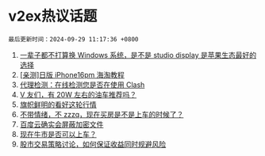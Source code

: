 # v2ex热议话题

`最后更新时间：2024-09-29 11:17:36 +0800`

1. [一辈子都不打算换 Windows 系统，是不是 studio display 是苹果生态最好的选择](https://www.v2ex.com/t/1076518)
1. [[亲测]日版 iPhone16pm 海淘教程](https://www.v2ex.com/t/1076559)
1. [代理检测：在线检测您是否在使用 Clash](https://www.v2ex.com/t/1076579)
1. [V 友们，有 20W 左右的油车推荐吗？](https://www.v2ex.com/t/1076650)
1. [旗帜鲜明的看好这轮行情](https://www.v2ex.com/t/1076653)
1. [不带情绪，不 zzzq，现在买房是不是上车的时候了？](https://www.v2ex.com/t/1076673)
1. [百度云确实会屏蔽加密文件](https://www.v2ex.com/t/1076501)
1. [现在牛市是否可以上车？](https://www.v2ex.com/t/1076659)
1. [股市交易策略讨论，如何保证收益同时规避风险](https://www.v2ex.com/t/1076513)


